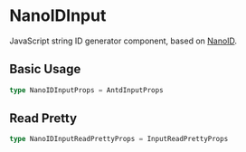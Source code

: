 # NanoIDInput

JavaScript string ID generator component, based on [NanoID](https://github.com/ai/nanoid).

## Basic Usage

```ts
type NanoIDInputProps = AntdInputProps
```

<code src="./demos/basic.tsx"></code>

## Read Pretty

<code src="./demos/read-pretty.tsx"></code>

```ts
type NanoIDInputReadPrettyProps = InputReadPrettyProps
```
